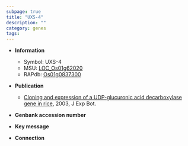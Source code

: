 ```yaml
---
subpage: true
title: "UXS-4"
description: ""
category: genes
tags: 
---
```


* **Information**  
    + Symbol: UXS-4  
    + MSU: [LOC_Os01g62020](http://rice.plantbiology.msu.edu/cgi-bin/ORF_infopage.cgi?orf=LOC_Os01g62020)  
    + RAPdb: [Os01g0837300](http://rapdb.dna.affrc.go.jp/viewer/gbrowse_details/irgsp1?name=Os01g0837300)  

* **Publication**  
    + [Cloning and expression of a UDP-glucuronic acid decarboxylase gene in rice](http://www.ncbi.nlm.nih.gov/pubmed?term=Cloning+and+expression+of+a+UDP-glucuronic+acid+decarboxylase+gene+in+rice%5BTitle%5D), 2003, J Exp Bot.

* **Genbank accession number**  

* **Key message**  

* **Connection**  



